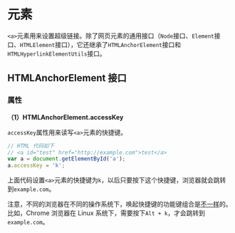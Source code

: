 # <a> 元素

`<a>`元素用来设置超级链接。除了网页元素的通用接口（`Node`接口、`Element`接口、`HTMLElement`接口），它还继承了`HTMLAnchorElement`接口和`HTMLHyperlinkElementUtils`接口。

## HTMLAnchorElement 接口

### 属性

**（1）HTMLAnchorElement.accessKey**

`accessKey`属性用来读写`<a>`元素的快捷键。

```javascript
// HTML 代码如下
// <a id="test" href="http://example.com">test</a>
var a = document.getElementById('a');
a.accessKey = 'k';
```

上面代码设置`<a>`元素的快捷键为`k`，以后只要按下这个快捷键，浏览器就会跳转到`example.com`。

注意，不同的浏览器在不同的操作系统下，唤起快捷键的功能键组合是[不一样](https://developer.mozilla.org/en-US/docs/Web/HTML/Global_attributes/accesskey)的。比如，Chrome 浏览器在 Linux 系统下，需要按下`Alt + k`，才会跳转到`example.com`。


